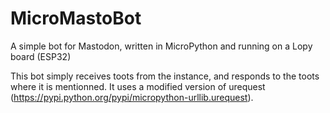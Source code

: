 # MicroMastoBot
A simple bot for Mastodon, written in MicroPython and running on a Lopy board (ESP32)

This bot simply receives toots from the instance, and responds to the toots where it is mentionned.
It uses a modified version of urequest (https://pypi.python.org/pypi/micropython-urllib.urequest).
